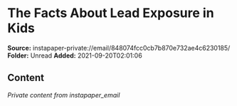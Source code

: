# The Facts About Lead Exposure in Kids

**Source:** instapaper-private://email/848074fcc0cb7b870e732ae4c6230185/
**Folder:** Unread
**Added:** 2021-09-20T02:01:06




## Content
*Private content from instapaper_email*
